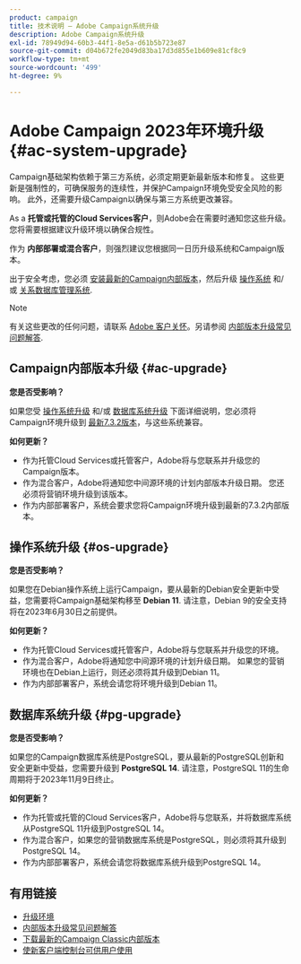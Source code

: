 ```yaml
---
product: campaign
title: 技术说明 — Adobe Campaign系统升级
description: Adobe Campaign系统升级
exl-id: 78949d94-60b3-44f1-8e5a-d61b5b723e87
source-git-commit: d04b672fe2049d83ba17d3d855e1b609e81cf8c9
workflow-type: tm+mt
source-wordcount: '499'
ht-degree: 9%

---
```


# Adobe Campaign 2023年环境升级 {#ac-system-upgrade}

Campaign基础架构依赖于第三方系统，必须定期更新最新版本和修复。 这些更新是强制性的，可确保服务的连续性，并保护Campaign环境免受安全风险的影响。 此外，还需要升级Campaign以确保与第三方系统更改兼容。

As a **托管或托管的Cloud Services客户**，则Adobe会在需要时通知您这些升级。 您将需要根据建议升级环境以确保合规性。

作为 **内部部署或混合客户**，则强烈建议您根据同一日历升级系统和Campaign版本。

出于安全考虑，您必须 [安装最新的Campaign内部版本](#ac-upgrade)，然后升级 [操作系统](#os-upgrade) 和/或 [关系数据库管理系统](#pg-upgrade).

>[!NOTE]
>
>有关这些更改的任何问题，请联系 [Adobe 客户关怀](https://helpx.adobe.com/cn/enterprise/admin-guide.html/enterprise/using/support-for-experience-cloud.ug.html)。另请参阅 [内部版本升级常见问题解答](../../platform/using/faq-build-upgrade.md).

## Campaign内部版本升级 {#ac-upgrade}

**您是否受影响？**

如果您受 [操作系统升级](#os-upgrade) 和/或 [数据库系统升级](#pg-upgrade) 下面详细说明，您必须将Campaign环境升级到 [最新7.3.2版本](../../rn/using/latest-release.md#release-7-3-2)，与这些系统兼容。

**如何更新？**

* 作为托管Cloud Services或托管客户，Adobe将与您联系并升级您的Campaign版本。
* 作为混合客户，Adobe将通知您中间源环境的计划内部版本升级日期。 您还必须将营销环境升级到该版本。
* 作为内部部署客户，系统会要求您将Campaign环境升级到最新的7.3.2内部版本。


## 操作系统升级 {#os-upgrade}

**您是否受影响？**

如果您在Debian操作系统上运行Campaign，要从最新的Debian安全更新中受益，您需要将Campaign基础架构移至 **Debian 11**. 请注意，Debian 9的安全支持将在2023年6月30日之前提供。

**如何更新？**

* 作为托管Cloud Services或托管客户，Adobe将与您联系并升级您的环境。
* 作为混合客户，Adobe将通知您中间源环境的计划升级日期。 如果您的营销环境也在Debian上运行，则还必须将其升级到Debian 11。
* 作为内部部署客户，系统会请您将环境升级到Debian 11。

## 数据库系统升级 {#pg-upgrade}

**您是否受影响？**

如果您的Campaign数据库系统是PostgreSQL，要从最新的PostgreSQL创新和安全更新中受益，您需要升级到 **PostgreSQL 14**. 请注意，PostgreSQL 11的生命周期将于2023年11月9日终止。

**如何更新？**

* 作为托管或托管的Cloud Services客户，Adobe将与您联系，并将数据库系统从PostgreSQL 11升级到PostgreSQL 14。
* 作为混合客户，如果您的营销数据库系统是PostgreSQL，则必须将其升级到PostgreSQL 14。
* 作为内部部署客户，系统会请您将数据库系统升级到PostgreSQL 14。


## 有用链接

* [升级环境](../../production/using/build-upgrade.md)
* [内部版本升级常见问题解答](../../platform/using/faq-build-upgrade.md)
* [下载最新的Campaign Classic内部版本](https://experience.adobe.com/#/downloads/content/software-distribution/cn/campaign.html)
* [使新客户端控制台可供用户使用](../../installation/using/client-console-availability-for-windows.md)
